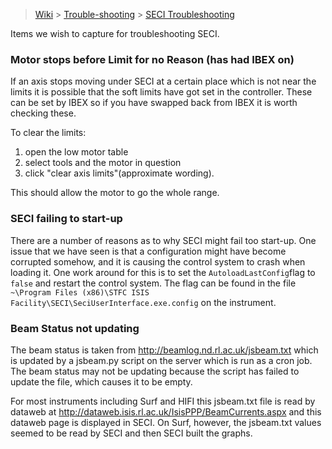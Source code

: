> [Wiki](Home) > [Trouble-shooting](trouble-shooting-pages) > [SECI Troubleshooting](SECI-Troubleshooting)

Items we wish to capture for troubleshooting SECI.

### Motor stops before Limit for no Reason (has had IBEX on)

If an axis stops moving under SECI at a certain place which is not near the limits it is possible that the soft limits have got set in the controller. These can be set by IBEX so if you have swapped back from IBEX it is worth checking these.

To clear the limits:

1. open the low motor table
1. select tools and the motor in question 
1. click "clear axis limits"(approximate wording). 

This should allow the motor to go the whole range.


### SECI failing to start-up

There are a number of reasons as to why SECI might fail too start-up. One issue that we have seen is that a configuration might have become corrupted somehow, and it is causing the control system to crash when loading it. One work around for this is to set the `AutoloadLastConfig`flag to `false` and restart the control system. The flag can be found in the file `~\Program Files (x86)\STFC ISIS Facility\SECI\SeciUserInterface.exe.config` on the instrument.

### Beam Status not updating 

The beam status is taken from http://beamlog.nd.rl.ac.uk/jsbeam.txt which is updated by a jsbeam.py script on the server which is run as a cron job. The beam status may not be updating because the script has failed to update the file, which causes it to be empty.

For most instruments including Surf and HIFI this jsbeam.txt file is read by dataweb at http://dataweb.isis.rl.ac.uk/IsisPPP/BeamCurrents.aspx and this dataweb page is displayed in SECI. On Surf, however, the jsbeam.txt values seemed to be read by SECI and then SECI built the graphs.